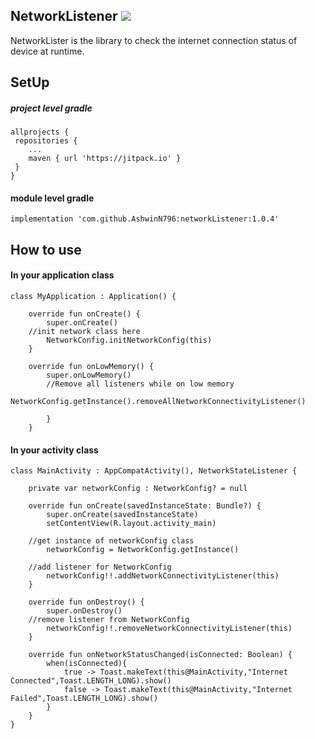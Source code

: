 ## NetworkListener ![](https://jitpack.io/v/AshwinN796/networkListener.svg)
NetworkLister is the library to check the internet connection status of device at runtime.

## SetUp
##### project level gradle
```
allprojects {
 repositories {
    ...
    maven { url 'https://jitpack.io' }
 }
}

```

#### module level gradle
```
implementation 'com.github.AshwinN796:networkListener:1.0.4'

```

## How to use

#### In your application class
```
class MyApplication : Application() {

    override fun onCreate() {
        super.onCreate()
	//init network class here
        NetworkConfig.initNetworkConfig(this)
    }

    override fun onLowMemory() {
        super.onLowMemory()
        //Remove all listeners while on low memory
        NetworkConfig.getInstance().removeAllNetworkConnectivityListener()

        }
    }

```

#### In your activity class
```
class MainActivity : AppCompatActivity(), NetworkStateListener {

    private var networkConfig : NetworkConfig? = null

    override fun onCreate(savedInstanceState: Bundle?) {
        super.onCreate(savedInstanceState)
        setContentView(R.layout.activity_main)
	
	//get instance of networkConfig class
        networkConfig = NetworkConfig.getInstance()
	
	//add listener for NetworkConfig
        networkConfig!!.addNetworkConnectivityListener(this)
    }

    override fun onDestroy() {
        super.onDestroy()
	//remove listener from NetworkConfig
        networkConfig!!.removeNetworkConnectivityListener(this)
    }

    override fun onNetworkStatusChanged(isConnected: Boolean) {
        when(isConnected){
            true -> Toast.makeText(this@MainActivity,"Internet Connected",Toast.LENGTH_LONG).show()
            false -> Toast.makeText(this@MainActivity,"Internet Failed",Toast.LENGTH_LONG).show()
        }
    }
}

```
